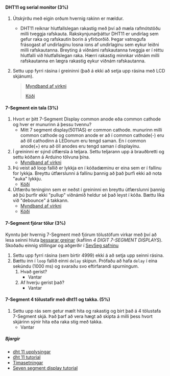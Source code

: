 #### DHT11 og serial monitor (3%)
1. Útskýrðu með eigin orðum hvernig rakinn er mældur.    
    - DHT11 reiknar hlutfallslegan rakastig með því að mæla rafmótstöðu milli tveggja rafskauta.
      Rakskynjunarþáttur DHT11 er undirlag sem gefur raka og rafskautin borin á yfirborðið. Þegar vatnsgufa frásogast af undirlaginu losna ions af undirlaginu sem eykur leiðni         milli rafskautanna. Breyting á viðnámi rafskautanna tveggja er í réttu hlutfalli við hlutfallslegan raka. Hærri rakastig minnkar viðnám milli rafskautanna en lægra               rakastig eykur viðnám rafskautanna.

1. Settu upp fyrri rásina í greininni (það á ekki að setja upp rásina með LCD skjánum).
    > [Myndband af virkni](https://youtu.be/zTZluUC8H4Q)
    > 
    > [Kóði](https://github.com/sveinnoli/vesm2h21/blob/main/Verkefni1/Code/dht_11_sensor.ino)

#### 7-Segment ein tala (3%)
1. Hvort er þitt 7-Segment Display common anode eða common cathode og hver er munurinn á þessu tvennu?
    - Mitt 7 segment display(5011AS) er common cathode. munurinn milli common cathode og common anode er að í common cathode(-) eru að öll cathodinn á LEDonum eru tengd saman.         En í common anode(+) eru að öll anodes eru tengd saman í displayinu. 
1. Í greininni er sýnd útfærsla á teljara. Settu teljarann upp á brauðbretti og settu kóðann á Arduino tölvuna þína.
    - [Myndband af virkni](https://youtu.be/AnbcqrnWTcg)
1. Þú veist að loop fallið er lykkja en í kóðadæminu er eina sem er í fallinu for lykkja. Breyttu útfærslunni á fallinu þannig að það þurfi ekki að nota "auka" lykkju.
    - [Kóði](https://github.com/sveinnoli/vesm2h21/blob/main/Verkefni1/Code/sevseg_display_counter.ino)
1. Útfærðu teninginn sem er neðst í greininni en breyttu útfærslunni þannig að þú þurfir ekki "pullup" viðnámið heldur sé það leyst í kóða. Bættu líka við "debounce" á takkann.
    - [Myndband af virkni](https://www.youtube.com/watch?v=gMiIXZqqqkk&ab_channel=Icgxstriker)
    - [Kóði](https://github.com/sveinnoli/vesm2h21/blob/main/Verkefni1/Code/sevseg_display_dice.ino)

#### 7-Segment fjórar tölur (3%)
Kynntu þér hvernig 7-Segment með fjórum tölustöfum virkar með því að lesa seinni hluta [þessarar greinar](https://www.circuitbasics.com/arduino-7-segment-display-tutorial/) (kaflinn *4 DIGIT 7-SEGMENT DISPLAYS*). Skoðaðu einnig stillingar og aðgerðir í [SevSeg safninu](https://github.com/DeanIsMe/SevSeg)
1. Settu upp fyrri rásina (sem birtir 4999) ekki á að setja upp seinni rásina.
1. Bættu inn í ```loop``` fallið einni ```delay``` skipun. Prófaðu að hafa ```delay``` í eina sekúndu (1000 ms) og svaraðu svo eftirfarandi spurningum.
   1. Hvað gerist?
        - Vantar
   1. Af hverju gerist það?
        - Vantar
#### 7-Segment 4 tölustafir með dht11 og takka. (5%)
1. Settu upp rás sem getur mælt hita og rakastig og birt það á 4 tölustafa 7-Segment skjá. Það þarf að vera hægt að skipta á milli þess hvort skjárinn sýnir hita eða raka stig með takka.
    - Vantar

##### Bjargir
- [dht 11 upplysingar](https://github.com/VESM2VT/Efni/blob/main/Skynjarar/dht11.md)
- [dht 11 tutorial](https://lastminuteengineers.com/dht11-module-arduino-tutorial/)
- [Timasetningar](https://github.com/VESM2VT/Efni/blob/main/Kennsluefni/Timasetning.md)
- [Seven segment display tutorial](https://lastminuteengineers.com/seven-segment-arduino-tutorial/)
